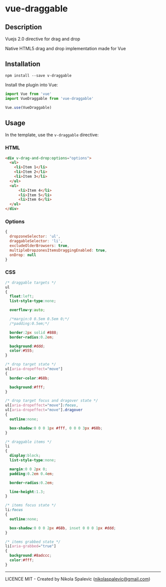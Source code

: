 # vue-draggable

## Description

Vuejs 2.0 directive for drag and drop

Native HTML5 drag and drop implementation made for Vue

## Installation

```
npm install --save v-draggable
```

Install the plugin into Vue:

```javascript
import Vue from 'vue'
import VueDraggable from 'vue-draggable'

Vue.use(VueDraggable)
```

## Usage

In the template, use the `v-draggable` directive:

### HTML

```html
<div v-drag-and-drop:options="options">
  <ul>
    <li>Item 1</li>
    <li>Item 2</li>
    <li>Item 3</li>
  </ul>
  <ul>
      <li>Item 4</li>
      <li>Item 5</li>
      <li>Item 6</li>
  </ul>
</div>
```

### Options

```javascript
{
  dropzoneSelector: 'ul',
  draggableSelector: 'li',
  excludeOlderBrowsers: true,
  multipleDropzonesItemsDraggingEnabled: true,
  onDrop: null
}
```

### CSS

```css
/* draggable targets */
ul
{
  float:left;
  list-style-type:none;

  overflow-y:auto;

  /*margin:0 0.5em 0.5em 0;*/
  /*padding:0.5em;*/

  border:2px solid #888;
  border-radius:0.2em;

  background:#ddd;
  color:#555;
}

/* drop target state */
ul[aria-dropeffect="move"]
{
  border-color:#68b;

  background:#fff;
}

/* drop target focus and dragover state */
ul[aria-dropeffect="move"]:focus,
ul[aria-dropeffect="move"].dragover
{
  outline:none;

  box-shadow:0 0 0 1px #fff, 0 0 0 3px #68b;
}

/* draggable items */
li
{
  display:block;
  list-style-type:none;

  margin:0 0 2px 0;
  padding:0.2em 0.4em;

  border-radius:0.2em;

  line-height:1.3;
}

/* items focus state */
li:focus
{
  outline:none;

  box-shadow:0 0 0 2px #68b, inset 0 0 0 1px #ddd;
}

/* items grabbed state */
li[aria-grabbed="true"]
{
  background:#8adccc;
  color:#fff;
}
```

---

LICENCE MIT - Created by Nikola Spalevic (nikolaspalevic@gmail.com)

